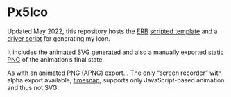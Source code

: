 #	Px5Ico

Updated May 2022, this repository hosts the
[ERB](https://ruby-doc.org/stdlib/libdoc/erb/rdoc/)
[scripted template](Px5Ico.svg.erb)
and a
[driver script](Px5Ico.rb)
for generating my icon.

It includes the
[animated SVG generated](Px5Ico.svg)
and also a manually exported
[static PNG](Px5Ico.png)
of the animation’s final state.

As with an animated PNG (APNG) export…
The only “screen recorder” with alpha export available,
[timesnap](https://github.com/tungs/timesnap),
supports only JavaScript-based animation and thus not SVG.
